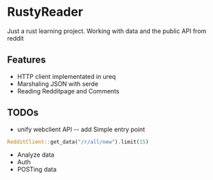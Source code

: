 # RustyReader 
Just a rust learning project. Working with data and the public API from reddit

## Features

- HTTP client implementated in ureq
- Marshaling JSON with serde
- Reading Redditpage and Comments

## TODOs
- unify webclient API -- add Simple entry point
```rust
RedditClient::get_data("/r/all/new").limit(15)
```
- Analyze data
- Auth
- POSTing data

